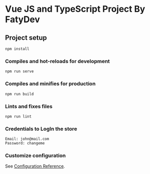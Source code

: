 # Vue JS and TypeScript Project By FatyDev

## Project setup
```
npm install
```

### Compiles and hot-reloads for development
```
npm run serve
```

### Compiles and minifies for production
```
npm run build
```

### Lints and fixes files
```
npm run lint
```

### Credentials to LogIn the store
```
Email: john@mail.com
Password: changeme
```

### Customize configuration
See [Configuration Reference](https://cli.vuejs.org/config/).
